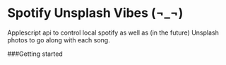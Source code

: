 Spotify Unsplash Vibes (¬_¬)
==================================
Applescript api to control local spotify as well as (in the future) Unsplash photos to go along with each song.


###Getting started

